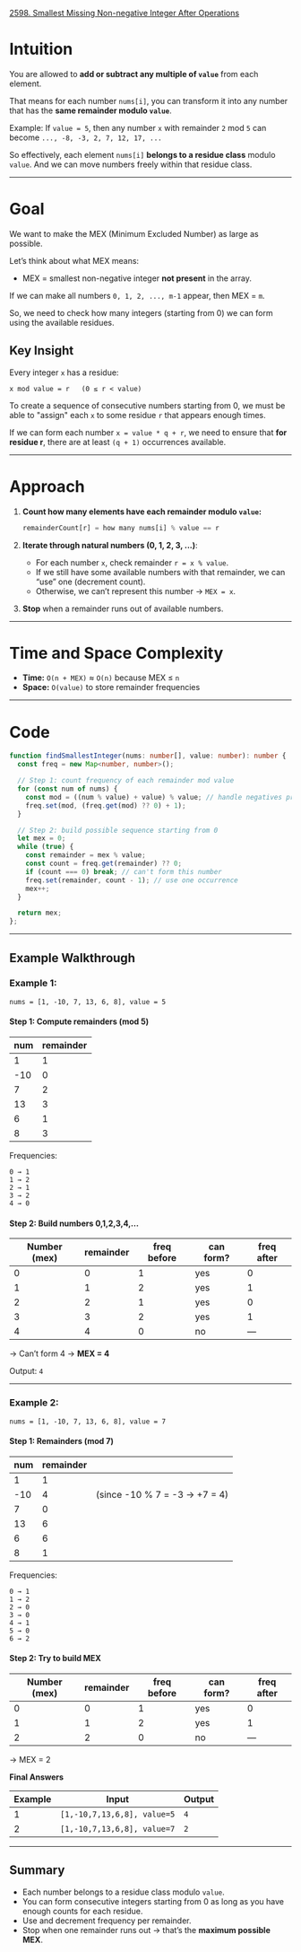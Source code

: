 [2598. Smallest Missing Non-negative Integer After Operations](https://leetcode.com/problems/smallest-missing-non-negative-integer-after-operations/)

# Intuition

You are allowed to **add or subtract any multiple of `value`** from each element.

That means for each number `nums[i]`, you can transform it into any number that has the **same remainder modulo `value`**.

Example:
If `value = 5`,
then any number `x` with remainder `2` mod `5` can become `..., -8, -3, 2, 7, 12, 17, ...`

So effectively, each element `nums[i]` **belongs to a residue class** modulo `value`.
And we can move numbers freely within that residue class.

---

# Goal

We want to make the MEX (Minimum Excluded Number) as large as possible.

Let’s think about what MEX means:

* MEX = smallest non-negative integer **not present** in the array.

If we can make all numbers `0, 1, 2, ..., m-1` appear, then MEX = `m`.

So, we need to check how many integers (starting from 0) we can form using the available residues.

## Key Insight

Every integer `x` has a residue:

```
x mod value = r   (0 ≤ r < value)
```

To create a sequence of consecutive numbers starting from 0,
we must be able to "assign" each `x` to some residue `r` that appears enough times.

If we can form each number `x = value * q + r`,
we need to ensure that **for residue r**, there are at least `(q + 1)` occurrences available.

---

# Approach

1. **Count how many elements have each remainder modulo `value`:**

   ```typescript
   remainderCount[r] = how many nums[i] % value == r
   ```

2. **Iterate through natural numbers (0, 1, 2, 3, ...)**:

   * For each number `x`, check remainder `r = x % value`.
   * If we still have some available numbers with that remainder, we can “use” one (decrement count).
   * Otherwise, we can’t represent this number → `MEX = x`.

3. **Stop** when a remainder runs out of available numbers.

---

# Time and Space Complexity

* **Time:** `O(n + MEX)` ≈ `O(n)` because MEX ≤ `n`
* **Space:** `O(value)` to store remainder frequencies

---

# Code

```typescript
function findSmallestInteger(nums: number[], value: number): number {
  const freq = new Map<number, number>();

  // Step 1: count frequency of each remainder mod value
  for (const num of nums) {
    const mod = ((num % value) + value) % value; // handle negatives properly
    freq.set(mod, (freq.get(mod) ?? 0) + 1);
  }

  // Step 2: build possible sequence starting from 0
  let mex = 0;
  while (true) {
    const remainder = mex % value;
    const count = freq.get(remainder) ?? 0;
    if (count === 0) break; // can't form this number
    freq.set(remainder, count - 1); // use one occurrence
    mex++;
  }

  return mex;
};

```

---

## Example Walkthrough

### Example 1:

```
nums = [1, -10, 7, 13, 6, 8], value = 5
```

#### Step 1: Compute remainders (mod 5)

| num | remainder |
| --- | --------- |
| 1   | 1         |
| -10 | 0         |
| 7   | 2         |
| 13  | 3         |
| 6   | 1         |
| 8   | 3         |

Frequencies:

```
0 → 1
1 → 2
2 → 1
3 → 2
4 → 0
```

#### Step 2: Build numbers 0,1,2,3,4,...

| Number (mex) | remainder | freq before | can form? | freq after |
| ------------ | --------- | ----------- | --------- | ---------- |
| 0            | 0         | 1           | yes       | 0          |
| 1            | 1         | 2           | yes       | 1          |
| 2            | 2         | 1           | yes       | 0          |
| 3            | 3         | 2           | yes       | 1          |
| 4            | 4         | 0           | no        | —          |

→ Can’t form 4 → **MEX = 4**

Output: `4`

---

### Example 2:

```
nums = [1, -10, 7, 13, 6, 8], value = 7
```

#### Step 1: Remainders (mod 7)

| num | remainder |                               |
| --- | --------- | ----------------------------- |
| 1   | 1         |                               |
| -10 | 4         | (since -10 % 7 = -3 → +7 = 4) |
| 7   | 0         |                               |
| 13  | 6         |                               |
| 6   | 6         |                               |
| 8   | 1         |                               |

Frequencies:

```
0 → 1
1 → 2
2 → 0
3 → 0
4 → 1
5 → 0
6 → 2
```

#### Step 2: Try to build MEX

| Number (mex) | remainder | freq before | can form? | freq after |
| ------------ | --------- | ----------- | --------- | ---------- |
| 0            | 0         | 1           | yes       | 0          |
| 1            | 1         | 2           | yes       | 1          |
| 2            | 2         | 0           | no        | —          |

→ MEX = 2 

**Final Answers**

| Example | Input                       | Output |
| ------- | --------------------------- | ------ |
| 1       | `[1,-10,7,13,6,8], value=5` | `4`    |
| 2       | `[1,-10,7,13,6,8], value=7` | `2`    |

---

## Summary

* Each number belongs to a residue class modulo `value`.
* You can form consecutive integers starting from 0 as long as you have enough counts for each residue.
* Use and decrement frequency per remainder.
* Stop when one remainder runs out → that’s the **maximum possible MEX**.
